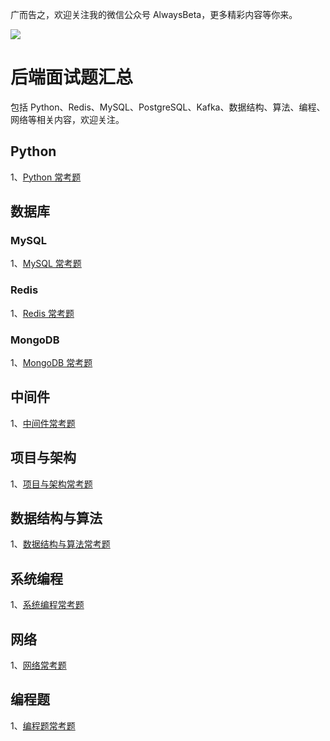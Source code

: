 广而告之，欢迎关注我的微信公众号 AlwaysBeta，更多精彩内容等你来。

![](http://ww1.sinaimg.cn/large/0061a0TTgy1gaqr087j9xj3076076wex.jpg)

### 

# 后端面试题汇总

包括 Python、Redis、MySQL、PostgreSQL、Kafka、数据结构、算法、编程、网络等相关内容，欢迎关注。

## Python

1、[Python 常考题](https://github.com/yongxinz/backend-interview/tree/master/Python)

## 数据库
### MySQL

1、[MySQL 常考题](https://github.com/yongxinz/backend-interview/tree/master/MySQL)

### Redis

1、[Redis 常考题](https://github.com/yongxinz/backend-interview/tree/master/Redis)

### MongoDB

1、[MongoDB 常考题](https://github.com/yongxinz/backend-interview/tree/master/MongoDB)

## 中间件

1、[中间件常考题]()

## 项目与架构

1、[项目与架构常考题]()

## 数据结构与算法

1、[数据结构与算法常考题](https://github.com/yongxinz/backend-interview/tree/master/%E6%95%B0%E6%8D%AE%E7%BB%93%E6%9E%84%E4%B8%8E%E7%AE%97%E6%B3%95)

## 系统编程

1、[系统编程常考题](https://github.com/yongxinz/backend-interview/tree/master/%E7%B3%BB%E7%BB%9F%E7%BC%96%E7%A8%8B)

## 网络

1、[网络常考题](https://github.com/yongxinz/backend-interview/tree/master/%E7%BD%91%E7%BB%9C)

## 编程题

1、[编程题常考题](https://github.com/yongxinz/backend-interview/tree/master/%E7%BC%96%E7%A8%8B%E9%A2%98)
